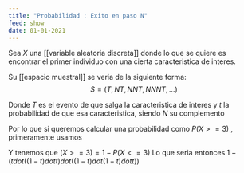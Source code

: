 ```yaml
---
title: "Probabilidad : Exito en paso N"
feed: show
date: 01-01-2021
---
```


Sea $X$ una [[variable aleatoria discreta]] donde lo que se quiere es encontrar el primer individuo con una cierta caracteristica de interes.

Su [[espacio muestral]] se veria de la siguiente forma:  $$S= (T,N T,N N T,N N N T,...)$$ 

Donde $T$ es el evento de que salga la caracteristica de interes y $t$ la probabilidad de que esa caracteristica, siendo $N$ su complemento

Por lo que si queremos calcular una probabilidad como $P(X >= 3)$ , primeramente usamos  

Y tenemos que  $(X >= 3) = 1- P(X <= 3)$ 
Lo que seria entonces $1- (t dot ((1-t) dot  t) dot ((1-t) dot (1-t) dot  t))$

